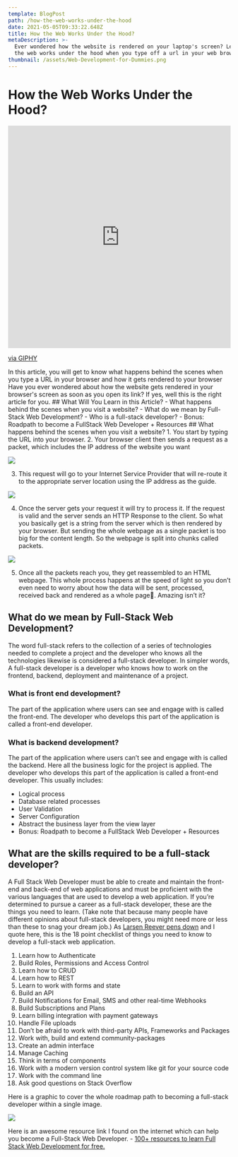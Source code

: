 ```yaml
---
template: BlogPost
path: /how-the-web-works-under-the-hood
date: 2021-05-05T09:33:22.648Z
title: How the Web Works Under the Hood?
metaDescription: >-
  Ever wondered how the website is rendered on your laptop's screen? Learn how
  the web works under the hood when you type off a url in your web browser.
thumbnail: /assets/Web-Development-for-Dummies.png
---
```

# How the Web Works Under the Hood?
<div style="width:100%;height:0;padding-bottom:100%;position:relative;"><iframe src="https://giphy.com/embed/oBQZIgNobc7ewVWvCd" width="100%" height="100%" style="position:absolute" frameBorder="0" class="giphy-embed" allowFullScreen></iframe></div><p><a href="https://giphy.com/gifs/wow-doge-fractal-oBQZIgNobc7ewVWvCd">via GIPHY</a></p>
In this article, you will get to know what happens behind the scenes when you type a URL in your browser and how it gets rendered to your browser Have you ever wondered about how the website gets rendered in your browser's screen as soon as you open its link? If yes, well this is the right article for you.
## What Will You Learn in this Article?
 - What happens behind the scenes when you visit a website?
 - What do we mean by Full-Stack Web Development?
 - Who is a full-stack developer?
 - Bonus: Roadpath to become a FullStack Web Developer + Resources
## What happens behind the scenes when you visit a website?
1. You start by typing the URL into your browser.
2. Your browser client then sends a request as a packet, which includes the IP address of the website you want

![](https://res.cloudinary.com/devmehta/image/upload/v1621150936/Screenshot_2021-05-16_How_the_Web_Works_Under_the_Hood_-_Google_Docs_uiaazd.png)

3. This request will go to your Internet Service Provider that will re-route it to the appropriate server location using the IP address as the guide.

![](https://res.cloudinary.com/devmehta/image/upload/v1621151014/Screenshot_2021-05-16_How_the_Web_Works_Under_the_Hood_-_Google_Docs_1_rlaaxu.png)

4. Once the server gets your request it will try to process it. If the request is valid and the server sends an HTTP Response to the client. So what you basically get is a string from the server which is then rendered by your browser. But sending the whole webpage as a single packet is too big for the content length. So the webpage is split into chunks called packets.

![](https://res.cloudinary.com/devmehta/image/upload/v1621151066/Screenshot_2021-05-16_How_the_Web_Works_Under_the_Hood_-_Google_Docs_2_encoeb.png)

5. Once all the packets reach you, they get reassembled to an HTML webpage. This whole process happens at the speed of light so you don’t even need to worry about how the data will be sent, processed, received back and rendered as a whole page🤯. Amazing isn’t it?

## What do we mean by Full-Stack Web Development?
The word full-stack refers to the collection of a series of technologies needed to complete a project and the developer who knows all the technologies likewise is considered a full-stack developer.
In simpler words, A full-stack developer is a developer who knows how to work on the frontend, backend, deployment and maintenance of a project. 
### What is front end development?
The part of the application where users can see and engage with is called the front-end. The developer who develops this part of the application is called a front-end developer.
### What is backend development?
The part of the application where users can’t see and engage with is called the backend. Here all the business logic for the project is applied. The developer who develops this part of the application is called a front-end developer.
This usually includes:
 - Logical process
 - Database related processes
 - User Validation
 - Server Configuration
 - Abstract the business layer from the view layer
 - Bonus: Roadpath to become a FullStack Web Developer + Resources
## What are the skills required to be a full-stack developer?
A Full Stack Web Developer must be able to create and maintain the front-end and back-end of web applications and must be proficient with the various languages that are used to develop a web application.
If you’re determined to pursue a career as a full-stack developer, these are the things you need to learn. (Take note that because many people have different opinions about full-stack developers, you might need more or less than these to snag your dream job.)
As [Larsen Reever pens down](https://dev.to/blog/how-to-become-a-full-stack-developer-in-2019-roadmap-2e7h) and I quote here, this is the 18 point checklist of things you need to know to develop a full-stack web application.
1. Learn how to Authenticate
2. Build Roles, Permissions and Access Control
3. Learn how to CRUD
4. Learn how to REST
5. Learn to work with forms and state
6. Build an API
7. Build Notifications for Email, SMS and other real-time Webhooks
8. Build Subscriptions and Plans
9. Learn billing integration with payment gateways
10. Handle File uploads
11. Don’t be afraid to work with third-party APIs, Frameworks and Packages
12. Work with, build and extend community-packages
13. Create an admin interface
14. Manage Caching
15. Think in terms of components
16. Work with a modern version control system like git for your source code
17. Work with the command line
18. Ask good questions on Stack Overflow

Here is a graphic to cover the whole roadmap path to becoming a full-stack developer within a single image.

![](https://res.cloudinary.com/practicaldev/image/fetch/s--4RIwaNsa--/c_limit%2Cf_auto%2Cfl_progressive%2Cq_auto%2Cw_880/https://thepracticaldev.s3.amazonaws.com/i/am1x3w193daubmywq13d.jpg)

Here is an awesome resource link I found on the internet which can help you become a Full-Stack Web Developer. - [100+ resources to learn Full Stack Web Development for free.](https://github.com/bmorelli25/Become-A-Full-Stack-Web-Developer/blob/master/README.md)
